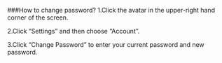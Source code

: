 ###How to change password?
1.Click the avatar in the upper-right hand corner of the screen.

2.Click “Settings” and then choose “Account”.

3.Click “Change Password” to enter your current password and new password.
